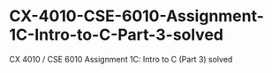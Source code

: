 # CX-4010-CSE-6010-Assignment-1C-Intro-to-C-Part-3-solved
CX 4010 / CSE 6010 Assignment 1C: Intro to C (Part 3) solved
